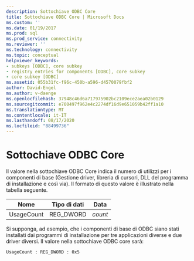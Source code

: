 ```yaml
---
description: Sottochiave ODBC Core
title: Sottochiave ODBC Core | Microsoft Docs
ms.custom: ''
ms.date: 01/19/2017
ms.prod: sql
ms.prod_service: connectivity
ms.reviewer: ''
ms.technology: connectivity
ms.topic: conceptual
helpviewer_keywords:
- subkeys [ODBC], core subkey
- registry entries for components [ODBC], core subkey
- core subkey [ODBC]
ms.assetid: 055b31fc-f96c-450b-a596-d4570079fbf2
author: David-Engel
ms.author: v-daenge
ms.openlocfilehash: 37948c46d6a717975902bc2109ece2aea02b0129
ms.sourcegitcommit: e700497f962e4c2274df16d9e651059b42ff1a10
ms.translationtype: MT
ms.contentlocale: it-IT
ms.lasthandoff: 08/17/2020
ms.locfileid: "88499736"
---
```

# <a name="odbc-core-subkey"></a>Sottochiave ODBC Core
Il valore nella sottochiave ODBC Core indica il numero di utilizzi per i componenti di base (Gestione driver, libreria di cursori, DLL del programma di installazione e così via). Il formato di questo valore è illustrato nella tabella seguente.  
  
|Nome|Tipo di dati|Data|  
|----------|---------------|----------|  
|UsageCount|REG_DWORD|*count*|  
  
 Si supponga, ad esempio, che i componenti di base di ODBC siano stati installati dai programmi di installazione per tre applicazioni diverse e due driver diversi. Il valore nella sottochiave ODBC core sarà:  
  
```  
UsageCount : REG_DWORD : 0x5  
```
